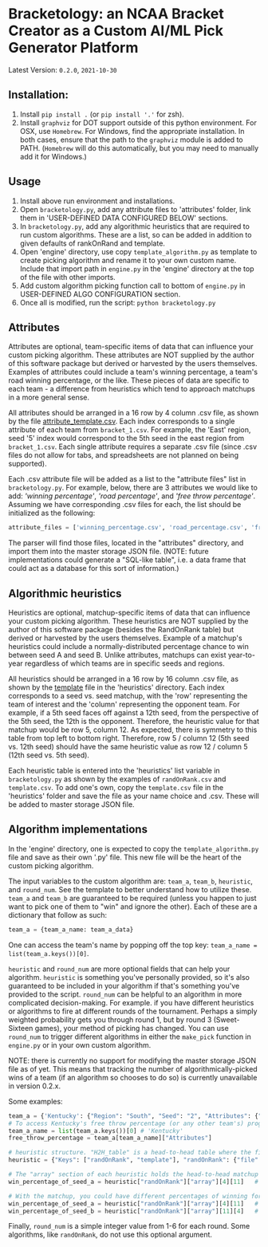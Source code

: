 # Bracketology: an NCAA Bracket Creator as a Custom AI/ML Pick Generator Platform

Latest Version: `0.2.0`, `2021-10-30`


## Installation:
1. Install `pip install .` (or `pip install '.'` for zsh).
2. Install `graphviz` for DOT support outside of this python environment. For OSX, use `Homebrew`. For Windows, find the appropriate installation. In both cases, ensure that the path to the `graphviz` module is added to PATH. (`Homebrew` will do this automatically, but you may need to manually add it for Windows.)

## Usage
1. Install above run environment and installations.
1. Open `bracketology.py`, add any attribute files to 'attributes' folder, link them in 'USER-DEFINED DATA CONFIGURED BELOW' sections.
1. In `bracketology.py`, add any algorithmic heuristics that are required to run custom algorithms. These are a list, so can be added in addition to given defaults of rankOnRand and template.
1. Open 'engine' directory, use copy `template_algorithm.py` as template to create picking algorithm and rename it to your own custom name. Include that import path in `engine.py` in the 'engine' directory at the top of the file with other imports.
1. Add custom algorithm picking function call to bottom of `engine.py` in USER-DEFINED ALGO CONFIGURATION section.
1. Once all is modified, run the script: `python bracketology.py`


## <a name="attributes"></a>Attributes
Attributes are optional, team-specific items of data that can influence your custom picking algorithm. These attributes are NOT supplied by the author of this software package but derived or harvested by the users themselves.  Examples of attributes could include a team's winning percentage, a team's road winning percentage, or the like.  These pieces of data are specific to each team - a difference from heuristics which tend to approach matchups in a more general sense.

All attributes should be arranged in a 16 row by 4 column .csv file, as shown by the file [attribute_template.csv](attributes/attribute_template.csv). Each index corresponds to a single attribute of each team from `bracket_1.csv`.  For example, the 'East' region, seed '5' index would correspond to the 5th seed in the east region from `bracket_1.csv`.  Each single attribute requires a separate .csv file (since .csv files do not allow for tabs, and spreadsheets are not planned on being supported).  

Each .csv attribute file will be added as a list to the "attribute files" list in `bracketology.py`. For example, below, there are 3 attributes we would like to add: _'winning percentage'_, _'road percentage'_, and _'free throw percentage'_.  Assuming we have corresponding .csv files for each, the list should be initialized as the following:

```python
attribute_files = ['winning_percentage.csv', 'road_percentage.csv', 'free_throw_percentage.csv']
```

The parser will find those files, located in the "attributes" directory, and import them into the master storage JSON file. (NOTE: future implementations could generate a "SQL-like table", i.e. a data frame that could act as a database for this sort of information.)


## <a name="heuristics"></a>Algorithmic heuristics
Heuristics are optional, matchup-specific items of data that can influence your custom picking algorithm.  These heuristics are NOT supplied by the author of this software package (besides the RandOnRank table) but derived or harvested by the users themselves. Example of a matchup's heuristics could include a normally-distributed percentage chance to win between seed A and seed B.  Unlike attributes, matchups can exist year-to-year regardless of which teams are in specific seeds and regions.

All heuristics should be arranged in a 16 row by 16 column .csv file, as shown by the [template](heuristics/template.csv) file in the 'heuristics' directory.  Each index corresponds to a seed vs. seed matchup, with the 'row' representing the team of interest and the 'column' representing the opponent team.  For example, if a 5th seed faces off against a 12th seed, from the perspective of the 5th seed, the 12th is the opponent.  Therefore, the heuristic value for that matchup would be row 5, column 12.  As expected, there is symmetry to this table from top left to bottom right.  Therefore, row 5 / column 12 (5th seed vs. 12th seed) should have the same heuristic value as row 12 / column 5 (12th seed vs. 5th seed).

Each heuristic table is entered into the 'heuristics' list variable in `bracketology.py` as shown by the examples of `randOnRank.csv` and `template.csv`. To add one's own, copy the `template.csv` file in the 'heuristics' folder and save the file as your name choice and .csv.  These will be added to master storage JSON file.


## <a name="algorithms"></a>Algorithm implementations

In the 'engine' directory, one is expected to copy the `template_algorithm.py` file and save as their own '.py' file. This new file will be the heart of the custom picking algorithm.  

The input variables to the custom algorithm are: `team_a`, `team_b`, `heuristic`, and `round_num`. See the template to better understand how to utilize these. `team_a` and `team_b` are guaranteed to be required (unless you happen to just want to pick one of them to "win" and ignore the other). Each of these are a dictionary that follow as such:

```python
team_a = {team_a_name: team_a_data}
```

One can access the team's name by popping off the top key: `team_a_name = list(team_a.keys())[0]`.

`heuristic` and `round_num` are more optional fields that can help your algorithm. `heuristic` is something you've personally provided, so it's also guaranteed to be included in your algorithm if that's something you've provided to the script. `round_num` can be helpful to an algorithm in more complicated decision-making. For example. if you have different heuristics or algorithms to fire at different rounds of the tournament. Perhaps a simply weighted probability gets you through round 1, but by round 3 (Sweet-Sixteen games), your method of picking has changed. You can use `round_num` to trigger different algorithms in either the `make_pick` function in `engine.py` or in your own custom algorithm.

NOTE: there is currently no support for modifying the master storage JSON file as of yet.  This means that tracking the number of algorithmically-picked wins of a team (if an algorithm so chooses to do so) is currently unavailable in version 0.2.x.

Some examples:

```python
team_a = {'Kentucky': {"Region": "South", "Seed": "2", "Attributes": {"Winning Percentage": 0.752, "Free Throw Percentage": 0.821}}
# To access Kentucky's free throw percentage (or any other team's) programmatically, one would make the following calls from team_a:
team_a_name = list(team_a.keys())[0] # 'Kentucky'
free_throw_percentage = team_a[team_a_name]["Attributes"]
```

```python
# heuristic structure. "H2H_table" is a head-to-head table where the first index refers to the team in question, and the second index refers to the opponent.
heuristic = {"Keys": ["randOnRank", "template"], "randOnRank": {"file": "randOnRank.csv", "type": "H2H_table", "array": []}}

# The "array" section of each heuristic holds the head-to-head matchup data.  Since python indexes at 0, a 5th seed vs. 12th seed matchup accessing would be the following:
win_percentage_of_seed_a = heuristic["randOnRank"]["array"][4][11]   # 4 and 11 since 5-1=4 and 12-1=11

# With the matchup, you could have different percentages of winning for each team depending on heuristic. If by rank probabilities, you could have:
win_percentage_of_seed_a = heuristic["randOnRank"]["array"][4][11]   # (16 - rank) / 16 => (16-5)/16 = about 0.68 chance of winning
win_percentage_of_seed_b = heuristic["randOnRank"]["array"][11][4]   # (16 - rank) / 16 => (16-11)/16 = about 0.32 chance of winning
```

Finally, `round_num` is a simple integer value from 1-6 for each round. Some algorithms, like `randOnRank`, do not use this optional argument.         